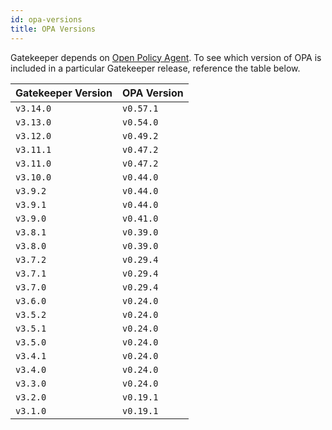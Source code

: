 ```yaml
---
id: opa-versions
title: OPA Versions
---
```


Gatekeeper depends on [Open Policy Agent](https://www.openpolicyagent.org/). To see which version of OPA is included in a particular Gatekeeper release, reference the table below.

| Gatekeeper Version | OPA Version |
| ------------------ | ----------- |
| `v3.14.0`          | `v0.57.1`   |
| `v3.13.0`          | `v0.54.0`   |
| `v3.12.0`          | `v0.49.2`   |
| `v3.11.1`          | `v0.47.2`   |
| `v3.11.0`          | `v0.47.2`   |
| `v3.10.0`          | `v0.44.0`   |
| `v3.9.2`           | `v0.44.0`   |
| `v3.9.1`           | `v0.44.0`   |
| `v3.9.0`           | `v0.41.0`   |
| `v3.8.1`           | `v0.39.0`   |
| `v3.8.0`           | `v0.39.0`   |
| `v3.7.2`           | `v0.29.4`   |
| `v3.7.1`           | `v0.29.4`   |
| `v3.7.0`           | `v0.29.4`   |
| `v3.6.0`           | `v0.24.0`   |
| `v3.5.2`           | `v0.24.0`   |
| `v3.5.1`           | `v0.24.0`   |
| `v3.5.0`           | `v0.24.0`   |
| `v3.4.1`           | `v0.24.0`   |
| `v3.4.0`           | `v0.24.0`   |
| `v3.3.0`           | `v0.24.0`   |
| `v3.2.0`           | `v0.19.1`   |
| `v3.1.0`           | `v0.19.1`   |